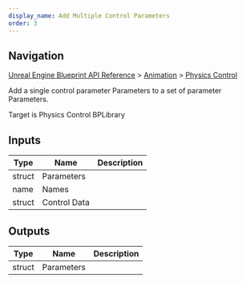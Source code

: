 ```yaml
---
display_name: Add Multiple Control Parameters
order: 3
---
```

## Navigation

[Unreal Engine Blueprint API Reference](https://dev.epicgames.com/documentation/en-us/unreal-engine/BlueprintAPI) > [Animation](https://dev.epicgames.com/documentation/en-us/unreal-engine/BlueprintAPI/Animation) > [Physics Control](https://dev.epicgames.com/documentation/en-us/unreal-engine/BlueprintAPI/Animation/PhysicsControl)

Add a single control parameter Parameters to a set of parameter Parameters.

Target is Physics Control BPLibrary

## Inputs

| Type | Name | Description |
| --- | --- | --- |
| struct | Parameters |  |
| name | Names |  |
| struct | Control Data |  |

## Outputs

| Type | Name | Description |
| --- | --- | --- |
| struct | Parameters |  |
